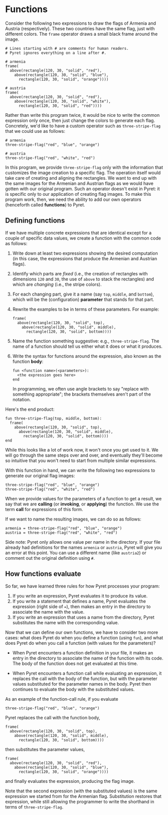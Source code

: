 # Functions

Consider the following two expressions to draw the flags of Armenia and
Austria (respectively). These two countries have the same flag, just
with different colors. The `frame` operator draws a small black frame
around the image.

```pyret
# Lines starting with # are comments for human readers.
# Pyret ignores everything on a line after #.

# armenia
frame(
  above(rectangle(120, 30, "solid", "red"),
    above(rectangle(120, 30, "solid", "blue"),
      rectangle(120, 30, "solid", "orange"))))

# austria
frame(
  above(rectangle(120, 30, "solid", "red"),
    above(rectangle(120, 30, "solid", "white"),
      rectangle(120, 30, "solid", "red"))))
```

Rather than write this program twice, it would be nice to write the
common expression only once, then just change the colors to generate
each flag. Concretely, we'd like to have a custom operator such as
`three-stripe-flag` that we could use as follows:

```pyret
# armenia
three-stripe-flag("red", "blue", "orange")

# austria
three-stripe-flag("red", "white", "red")
```

In this program, we provide `three-stripe-flag` only with the
information that customizes the image creation to a specific flag. The
operation itself would take care of creating and aligning the
rectangles. We want to end up with the same images for the Armenian and
Austrian flags as we would have gotten with our original program. Such
an operator doesn't exist in Pyret: it is specific only to our
application of creating flag images. To make this program work, then, we
need the ability to add our own operators (henceforth called
**functions**) to Pyret.

## Defining functions

If we have multiple concrete expressions that are identical except for a
couple of specific data values, we create a function with the common
code as follows:

1. Write down at least two expressions showing the desired computation
   (in this case, the expressions that produce the Armenian and Austrian
   flags).

2. Identify which parts are _fixed_ (i.e., the creation of rectangles
   with dimensions `120` and `30`, the use of `above` to stack the
   rectangles) and which are _changing_ (i.e., the stripe colors).

3. For each changing part, give it a name (say `top`, `middle`, and
   `bottom`), which will be the (configuration) **parameter** that
   stands for that part.

4. Rewrite the examples to be in terms of these parameters. For example:

   ```pyret
   frame(
     above(rectangle(120, 30, "solid", top),
       above(rectangle(120, 30, "solid", middle),
         rectangle(120, 30, "solid", bottom))))
   ```

5. Name the function something suggestive: e.g., `three-stripe-flag`.
   The name of a function should tell us either what it does or what it
   produces.

6. Write the syntax for functions around the expression, also known as
   the function **body**:

   ```pyret
   fun <function name>(<parameters>):
     <the expression goes here>
   end
   ```

   In programming, we often use angle brackets to say "replace with
   something appropriate"; the brackets themselves aren't part of the
   notation.

Here's the end product:

```pyret
fun three-stripe-flag(top, middle, bottom):
  frame(
    above(rectangle(120, 30, "solid", top),
      above(rectangle(120, 30, "solid", middle),
        rectangle(120, 30, "solid", bottom))))
end
```

While this looks like a lot of work now, it won't once you get used to
it. We will go through the same steps over and over, and eventually
they'll become so intuitive that you won't need to start from multiple
similar expressions.

With this function in hand, we can write the following two expressions
to generate our original flag images:

```pyret
three-stripe-flag("red", "blue", "orange")
three-stripe-flag("red", "white", "red")
```

When we provide values for the parameters of a function to get a result,
we say that we are **calling** (or **invoking**, or **applying**) the
function. We use the term **call** for expressions of this form.

If we want to name the resulting images, we can do so as follows:

```pyret
armenia = three-stripe-flag("red", "blue", "orange")
austria = three-stripe-flag("red", "white", "red")
```

Side note: Pyret only allows one value per name in the directory. If
your file already had definitions for the names `armenia` or `austria`,
Pyret will give you an error at this point. You can use a different name
(like `austria2`) or comment out the original definition using `#`.

## How functions evaluate

So far, we have learned three rules for how Pyret processes your
program:

1. If you write an expression, Pyret evaluates it to produce its value.
2. If you write a statement that defines a name, Pyret evaluates the
   expression (right side of `=`), then makes an entry in the directory
   to associate the name with the value.
3. If you write an expression that uses a name from the directory, Pyret
   substitutes the name with the corresponding value.

Now that we can define our own functions, we have to consider two more
cases: what does Pyret do when you define a function (using `fun`), and
what does Pyret do when you call a function (with values for the
parameters)?

- When Pyret encounters a function definition in your file, it makes an
  entry in the directory to associate the name of the function with its
  code. The body of the function does not get evaluated at this time.

- When Pyret encounters a function call while evaluating an expression,
  it replaces the call with the body of the function, but with the
  parameter values substituted for the parameter names in the body.
  Pyret then continues to evaluate the body with the substituted values.

As an example of the function-call rule, if you evaluate

```pyret
three-stripe-flag("red", "blue", "orange")
```

Pyret replaces the call with the function body,

```pyret
frame(
  above(rectangle(120, 30, "solid", top),
    above(rectangle(120, 30, "solid", middle),
      rectangle(120, 30, "solid", bottom))))
```

then substitutes the parameter values,

```pyret
frame(
  above(rectangle(120, 30, "solid", "red"),
    above(rectangle(120, 30, "solid", "blue"),
      rectangle(120, 30, "solid", "orange"))))
```

and finally evaluates the expression, producing the flag image.

Note that the second expression (with the substituted values) is the
same expression we started from for the Armenian flag. Substitution
restores that expression, while still allowing the programmer to write
the shorthand in terms of `three-stripe-flag`.
